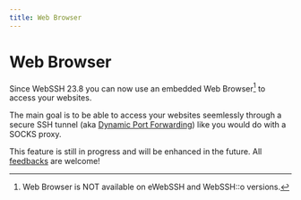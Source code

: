 ```yaml
---
title: Web Browser
---
```

# Web Browser
Since WebSSH 23.8 you can now use an embedded Web Browser[^1] to access your websites.

The main goal is to be able to access your websites seemlessly through a secure SSH tunnel (aka [Dynamic Port Forwarding](/documentation/help/networking/dynamic-port-forwarding/)) like you would do with a SOCKS proxy.

This feature is still in progress and will be enhanced in the future. All [feedbacks](/support/) are welcome!

[^1]: Web Browser is NOT available on eWebSSH and WebSSH::o versions.